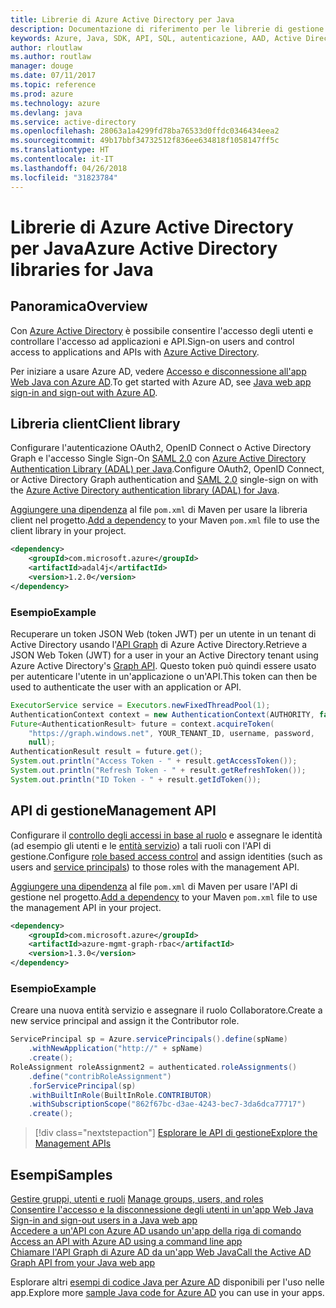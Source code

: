 ```yaml
---
title: Librerie di Azure Active Directory per Java
description: Documentazione di riferimento per le librerie di gestione e client di Azure Active Directory per Java
keywords: Azure, Java, SDK, API, SQL, autenticazione, AAD, Active Directory, Graph, OAuth 2.0
author: rloutlaw
ms.author: routlaw
manager: douge
ms.date: 07/11/2017
ms.topic: reference
ms.prod: azure
ms.technology: azure
ms.devlang: java
ms.service: active-directory
ms.openlocfilehash: 28063a1a4299fd78ba76533d0ffdc0346434eea2
ms.sourcegitcommit: 49b17bbf34732512f836ee634818f1058147ff5c
ms.translationtype: HT
ms.contentlocale: it-IT
ms.lasthandoff: 04/26/2018
ms.locfileid: "31823784"
---
```

# <a name="azure-active-directory-libraries-for-java"></a><span data-ttu-id="5d180-104">Librerie di Azure Active Directory per Java</span><span class="sxs-lookup"><span data-stu-id="5d180-104">Azure Active Directory libraries for Java</span></span>

## <a name="overview"></a><span data-ttu-id="5d180-105">Panoramica</span><span class="sxs-lookup"><span data-stu-id="5d180-105">Overview</span></span>

<span data-ttu-id="5d180-106">Con [Azure Active Directory](/azure/active-directory/active-directory-whatis) è possibile consentire l'accesso degli utenti e controllare l'accesso ad applicazioni e API.</span><span class="sxs-lookup"><span data-stu-id="5d180-106">Sign-on users and control access to applications and APIs with [Azure Active Directory](/azure/active-directory/active-directory-whatis).</span></span>

<span data-ttu-id="5d180-107">Per iniziare a usare Azure AD, vedere [Accesso e disconnessione all'app Web Java con Azure AD](/azure/active-directory/develop/active-directory-devquickstarts-webapp-java).</span><span class="sxs-lookup"><span data-stu-id="5d180-107">To get started with Azure AD, see [Java web app sign-in and sign-out with Azure AD](/azure/active-directory/develop/active-directory-devquickstarts-webapp-java).</span></span>

## <a name="client-library"></a><span data-ttu-id="5d180-108">Libreria client</span><span class="sxs-lookup"><span data-stu-id="5d180-108">Client library</span></span>

<span data-ttu-id="5d180-109">Configurare l'autenticazione OAuth2, OpenID Connect o Active Directory Graph e l'accesso Single Sign-On [SAML 2.0](https://docs.microsoft.com/azure/active-directory/develop/active-directory-saml-protocol-reference) con [Azure Active Directory Authentication Library (ADAL) per Java](https://github.com/AzureAD/azure-activedirectory-library-for-java).</span><span class="sxs-lookup"><span data-stu-id="5d180-109">Configure OAuth2, OpenID Connect, or Active Directory Graph authentication and [SAML 2.0](https://docs.microsoft.com/azure/active-directory/develop/active-directory-saml-protocol-reference) single-sign on with the [Azure Active Directory authentication library (ADAL) for Java](https://github.com/AzureAD/azure-activedirectory-library-for-java).</span></span>

<span data-ttu-id="5d180-110">[Aggiungere una dipendenza](https://maven.apache.org/guides/getting-started/index.html#How_do_I_use_external_dependencies) al file `pom.xml` di Maven per usare la libreria client nel progetto.</span><span class="sxs-lookup"><span data-stu-id="5d180-110">[Add a dependency](https://maven.apache.org/guides/getting-started/index.html#How_do_I_use_external_dependencies) to your Maven `pom.xml` file to use the client library in your project.</span></span>

```XML
<dependency>
    <groupId>com.microsoft.azure</groupId>
    <artifactId>adal4j</artifactId>
    <version>1.2.0</version>
</dependency>
```   

### <a name="example"></a><span data-ttu-id="5d180-111">Esempio</span><span class="sxs-lookup"><span data-stu-id="5d180-111">Example</span></span>

<span data-ttu-id="5d180-112">Recuperare un token JSON Web (token JWT) per un utente in un tenant di Active Directory usando l'[API Graph](https://docs.microsoft.com/azure/active-directory/develop/active-directory-graph-api) di Azure Active Directory.</span><span class="sxs-lookup"><span data-stu-id="5d180-112">Retrieve a JSON Web Token (JWT) for a user in your an Active Directory tenant using Azure Active Directory's [Graph API](https://docs.microsoft.com/azure/active-directory/develop/active-directory-graph-api).</span></span> <span data-ttu-id="5d180-113">Questo token può quindi essere usato per autenticare l'utente in un'applicazione o un'API.</span><span class="sxs-lookup"><span data-stu-id="5d180-113">This token can then be used to authenticate the user with an application or API.</span></span>

```java
ExecutorService service = Executors.newFixedThreadPool(1);
AuthenticationContext context = new AuthenticationContext(AUTHORITY, false, service);
Future<AuthenticationResult> future = context.acquireToken(
    "https://graph.windows.net", YOUR_TENANT_ID, username, password,
    null);
AuthenticationResult result = future.get();
System.out.println("Access Token - " + result.getAccessToken());
System.out.println("Refresh Token - " + result.getRefreshToken());
System.out.println("ID Token - " + result.getIdToken());
```

## <a name="management-api"></a><span data-ttu-id="5d180-114">API di gestione</span><span class="sxs-lookup"><span data-stu-id="5d180-114">Management API</span></span>

<span data-ttu-id="5d180-115">Configurare il [controllo degli accessi in base al ruolo](/azure/active-directory/role-based-access-control-what-is) e assegnare le identità (ad esempio gli utenti e le [entità servizio](https://docs.microsoft.com/azure/active-directory/develop/active-directory-application-objects)) a tali ruoli con l'API di gestione.</span><span class="sxs-lookup"><span data-stu-id="5d180-115">Configure [role based access control](/azure/active-directory/role-based-access-control-what-is) and assign identities (such as users and [service principals](https://docs.microsoft.com/azure/active-directory/develop/active-directory-application-objects)) to those roles with the management API.</span></span> 

<span data-ttu-id="5d180-116">[Aggiungere una dipendenza](https://maven.apache.org/guides/getting-started/index.html#How_do_I_use_external_dependencies) al file `pom.xml` di Maven per usare l'API di gestione nel progetto.</span><span class="sxs-lookup"><span data-stu-id="5d180-116">[Add a dependency](https://maven.apache.org/guides/getting-started/index.html#How_do_I_use_external_dependencies) to your Maven `pom.xml` file to use the management API in your project.</span></span>

```XML
<dependency>
    <groupId>com.microsoft.azure</groupId>
    <artifactId>azure-mgmt-graph-rbac</artifactId>
    <version>1.3.0</version>
</dependency>
```

### <a name="example"></a><span data-ttu-id="5d180-117">Esempio</span><span class="sxs-lookup"><span data-stu-id="5d180-117">Example</span></span> 

<span data-ttu-id="5d180-118">Creare una nuova entità servizio e assegnare il ruolo Collaboratore.</span><span class="sxs-lookup"><span data-stu-id="5d180-118">Create a new service principal and assign it the Contributor role.</span></span>

```java
ServicePrincipal sp = Azure.servicePrincipals().define(spName)
    .withNewApplication("http://" + spName)
    .create();
RoleAssignment roleAssignment2 = authenticated.roleAssignments()
    .define("contribRoleAssignment")
    .forServicePrincipal(sp)
    .withBuiltInRole(BuiltInRole.CONTRIBUTOR)
    .withSubscriptionScope("862f67bc-d3ae-4243-bec7-3da6dca77717")
    .create();
```

> [!div class="nextstepaction"]
> [<span data-ttu-id="5d180-119">Esplorare le API di gestione</span><span class="sxs-lookup"><span data-stu-id="5d180-119">Explore the Management APIs</span></span>](/java/api/overview/azure/activedirectory/management)


## <a name="samples"></a><span data-ttu-id="5d180-120">Esempi</span><span class="sxs-lookup"><span data-stu-id="5d180-120">Samples</span></span>

<span data-ttu-id="5d180-121">[Gestire gruppi, utenti e ruoli](https://github.com/Azure-Samples/aad-java-browse-graph-and-manage-roles)  </span><span class="sxs-lookup"><span data-stu-id="5d180-121">[Manage groups, users, and roles](https://github.com/Azure-Samples/aad-java-browse-graph-and-manage-roles)  </span></span>  
<span data-ttu-id="5d180-122">[Consentire l'accesso e la disconnessione degli utenti in un'app Web Java](https://github.com/Azure-Samples/active-directory-java-webapp-openidconnect)  </span><span class="sxs-lookup"><span data-stu-id="5d180-122">[Sign-in and sign-out users in a Java web app](https://github.com/Azure-Samples/active-directory-java-webapp-openidconnect)  </span></span>  
<span data-ttu-id="5d180-123">[Accedere a un'API con Azure AD usando un'app della riga di comando](https://github.com/Azure-Samples/active-directory-java-native-headless) </span><span class="sxs-lookup"><span data-stu-id="5d180-123">[Access an API with Azure AD using a command line app](https://github.com/Azure-Samples/active-directory-java-native-headless) </span></span>  
[<span data-ttu-id="5d180-124">Chiamare l'API Graph di Azure AD da un'app Web Java</span><span class="sxs-lookup"><span data-stu-id="5d180-124">Call the Active AD Graph API from your Java web app</span></span>](https://github.com/Azure-Samples/active-directory-java-graphapi-web/)  

<span data-ttu-id="5d180-125">Esplorare altri [esempi di codice Java per Azure AD](https://azure.microsoft.com/en-us/resources/samples/?term=active+directory&platform=java) disponibili per l'uso nelle app.</span><span class="sxs-lookup"><span data-stu-id="5d180-125">Explore more [sample Java code for Azure AD](https://azure.microsoft.com/en-us/resources/samples/?term=active+directory&platform=java) you can use in your apps.</span></span>
